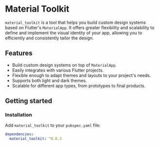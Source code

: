 # Material Toolkit

`material_toolkit` is a tool that helps you build custom design systems based on Flutter's `MaterialApp`. It offers greater flexibility and scalability to define and implement the visual identity of your app, allowing you to efficiently and consistently tailor the design.

## Features

- Build custom design systems on top of `MaterialApp`.
- Easily integrates with various Flutter projects.
- Flexible enough to adapt themes and layouts to your project's needs.
- Supports both light and dark themes.
- Scalable for different app types, from prototypes to final products.

## Getting started

### Installation

Add `material_toolkit` to your `pubspec.yaml` file:

```yaml
dependencies:
  material_toolkit: ^0.0.3

